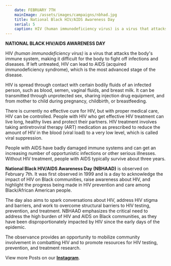 ```yaml
---
    date: FEBRUARY 7TH
    mainImage: /assets/images/campaigns/nbhad.jpg
    title: National Black HIV/AIDS Awareness Day
    serial: 5
    caption: HIV (human immunodeficiency virus) is a virus that attacks the body's immune system, making it difficult for the body to fight off infections and diseases.
---
```


**NATIONAL BLACK HIV/AIDS AWARENESS DAY**

HIV *(human immunodeficiency virus)* is a virus that attacks the body's immune system, making it difficult for the body to fight off infections and diseases. If left untreated, HIV can lead to AIDS (acquired immunodeficiency syndrome), which is the most advanced stage of the disease. 

HIV is spread through contact with certain bodily fluids of an infected person, such as blood, semen, vaginal fluids, and breast milk. It can be transmitted through unprotected sex, sharing injection drug equipment, and from mother to child during pregnancy, childbirth, or breastfeeding. 

There is currently no effective cure for HIV, but with proper medical care, HIV can be controlled. People with HIV who get effective HIV treatment can live long, healthy lives and protect their partners. HIV treatment involves taking antiretroviral therapy (ART) medication as prescribed to reduce the amount of HIV in the blood (viral load) to a very low level, which is called viral suppression. 

People with AIDS have badly damaged immune systems and can get an increasing number of opportunistic infections or other serious illnesses. Without HIV treatment, people with AIDS typically survive about three years. 

**National Black HIV/AIDS Awareness Day (NBHAAD)** is observed on February 7th. It was first observed in 1999 and is a day to acknowledge the impact of HIV on Black communities, raise awareness about HIV, and highlight the progress being made in HIV prevention and care among Black/African American people. 

The day also aims to spark conversations about HIV, address HIV stigma and barriers, and work to overcome structural barriers to HIV testing, prevention, and treatment. NBHAAD emphasizes the critical need to address the high burden of HIV and AlDS on Black communities, as they have been disproportionately impacted by HIV since the early days of the epidemic. 

The observance provides an opportunity to mobilize community involvement in combatting HIV and to promote resources for HIV testing, prevention, and treatment research.


View more Posts on our [**Instagram**](https://www.instagram.com/nileunimsa).